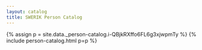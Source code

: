 ```yaml
---
layout: catalog
title: SWERIK Person Catalog
---
```

{% assign p = site.data._person-catalog.i-QBjkRXffo6FL6g3xjwpmTy %}
{% include person-catalog.html p=p %}


